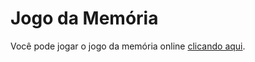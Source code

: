 # Jogo da Memória

Você pode jogar o jogo da memória online [clicando aqui](https://franciscofilh.github.io/MyProjects/03.memory_game/).
